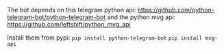 The bot depends on this telegram python api:
https://github.com/python-telegram-bot/python-telegram-bot
and the python mvg api:
https://github.com/leftshift/python_mvg_api

Install them from pypi:
`pip install python-telegram-bot`
`pip install mvg-api`
